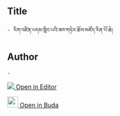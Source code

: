 ## Title
	- རིག་འཛིན་པདམ་གླིང་པའི་ཟབ་གཏེར་ཆོས་མཛོད་རིན་པོ་ཆེ།

## Author
	- 



[<img src="https://img.icons8.com/color/25/000000/edit-property.png"> Open in Editor](http://editor.openpecha.org/P004631)

[<img width="25" src="https://library.bdrc.io/icons/BUDA-small.svg"> Open in Buda](https://library.bdrc.io/show/bdr:IE0OPP004631)
